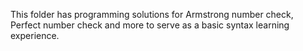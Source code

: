 This folder has programming solutions for Armstrong number check, Perfect number check and more to serve as a basic syntax learning experience.
